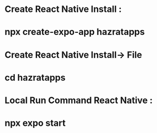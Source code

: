 # Create React Native Install :
# npx create-expo-app hazratapps

# Create React Native Install-> File 
# cd hazratapps

# Local Run Command React Native : 
# npx expo start




